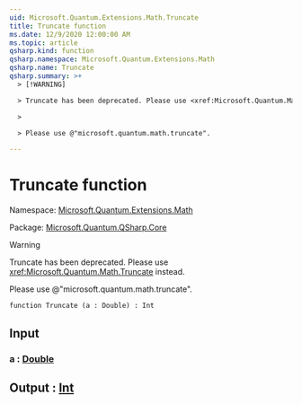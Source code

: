 ```yaml
---
uid: Microsoft.Quantum.Extensions.Math.Truncate
title: Truncate function
ms.date: 12/9/2020 12:00:00 AM
ms.topic: article
qsharp.kind: function
qsharp.namespace: Microsoft.Quantum.Extensions.Math
qsharp.name: Truncate
qsharp.summary: >+
  > [!WARNING]

  > Truncate has been deprecated. Please use <xref:Microsoft.Quantum.Math.Truncate> instead.

  >

  > Please use @"microsoft.quantum.math.truncate".

---
```


# Truncate function

Namespace: [Microsoft.Quantum.Extensions.Math](xref:Microsoft.Quantum.Extensions.Math)

Package: [Microsoft.Quantum.QSharp.Core](https://nuget.org/packages/Microsoft.Quantum.QSharp.Core)


> [!WARNING]
> Truncate has been deprecated. Please use <xref:Microsoft.Quantum.Math.Truncate> instead.
>
> Please use @"microsoft.quantum.math.truncate".



```qsharp
function Truncate (a : Double) : Int
```


## Input

### a : [Double](xref:microsoft.quantum.lang-ref.double)





## Output : [Int](xref:microsoft.quantum.lang-ref.int)

